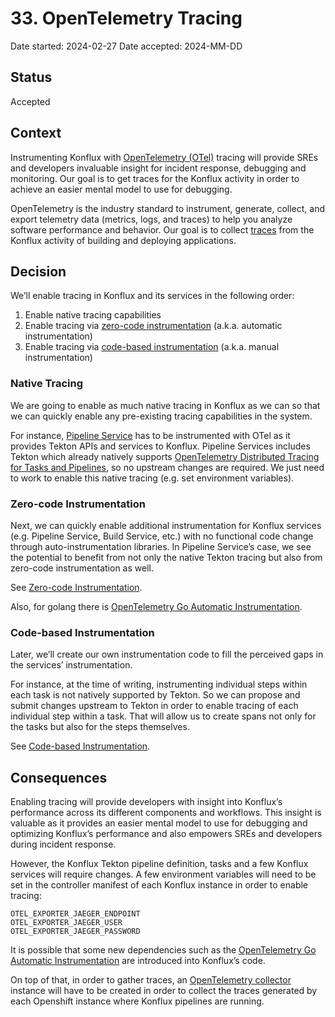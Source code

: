 # 33. OpenTelemetry Tracing

Date started: 2024-02-27
Date accepted: 2024-MM-DD

## Status

Accepted

## Context

Instrumenting Konflux with [OpenTelemetry (OTel)](https://opentelemetry.io/docs/) tracing will provide SREs and developers invaluable insight for incident response, debugging and monitoring. Our goal is to get traces for the Konflux activity in order to achieve an easier mental model to use for debugging.

OpenTelemetry is the industry standard to instrument, generate, collect, and export telemetry data (metrics, logs, and traces) to help you analyze software performance and behavior. Our goal is to collect [traces](https://opentelemetry.io/docs/concepts/signals/traces/) from the Konflux activity of building and deploying applications.

## Decision

We’ll enable tracing in Konflux and its services in the following order:

1. Enable native tracing capabilities
1. Enable tracing via [zero-code instrumentation](https://opentelemetry.io/docs/concepts/instrumentation/zero-code/) (a.k.a. automatic instrumentation)
1. Enable tracing via [code-based instrumentation](https://opentelemetry.io/docs/concepts/instrumentation/code-based/) (a.k.a. manual instrumentation)

### Native Tracing

We are going to enable as much native tracing in Konflux as we can so that we can quickly enable any pre-existing tracing capabilities in the system.

For instance, [Pipeline Service](https://github.com/redhat-appstudio/architecture/blob/main/architecture/pipeline-service.md) has to be instrumented with OTel as it provides Tekton APIs and services to Konflux. Pipeline Services includes Tekton which already natively supports [OpenTelemetry Distributed Tracing for Tasks and Pipelines](https://github.com/tektoncd/community/blob/main/teps/0124-distributed-tracing-for-tasks-and-pipelines.md), so no upstream changes are required. We just need to work to enable this native tracing (e.g. set environment variables).

### Zero-code Instrumentation

Next, we can quickly enable additional instrumentation for Konflux services (e.g. Pipeline Service, Build Service, etc.) with no functional code change through auto-instrumentation libraries. In Pipeline Service’s case, we see the potential to benefit from not only the native Tekton tracing but also from zero-code instrumentation as well.

See [Zero-code Instrumentation](https://opentelemetry.io/docs/concepts/instrumentation/zero-code/).

Also, for golang there is [OpenTelemetry Go Automatic Instrumentation](https://github.com/open-telemetry/opentelemetry-go-instrumentation).

### Code-based Instrumentation

Later, we’ll create our own instrumentation code to fill the perceived gaps in the services’ instrumentation.

For instance, at the time of writing, instrumenting individual steps within each task is not natively supported by Tekton. So we can propose and submit changes upstream to Tekton in order to enable tracing of each individual step within a task. That will allow us to create spans not only for the tasks but also for the steps themselves.

See [Code-based Instrumentation](https://opentelemetry.io/docs/concepts/instrumentation/code-based/).

## Consequences

Enabling tracing will provide developers with insight into Konflux’s performance across its different components and workflows. This insight is valuable as it provides an easier mental model to use for debugging and optimizing Konflux’s performance and also empowers SREs and developers during incident response.

However, the Konflux Tekton pipeline definition, tasks and a few Konflux services will require changes. A few environment variables will need to be set in the controller manifest of each Konflux instance in order to enable tracing:

```
OTEL_EXPORTER_JAEGER_ENDPOINT
OTEL_EXPORTER_JAEGER_USER
OTEL_EXPORTER_JAEGER_PASSWORD
```

It is possible that some new dependencies such as the [OpenTelemetry Go Automatic Instrumentation](https://github.com/open-telemetry/opentelemetry-go-instrumentation) are introduced into Konflux’s code.

On top of that, in order to gather traces, an [OpenTelemetry collector](https://opentelemetry.io/docs/collector/) instance will have to be created in order to collect the traces generated by each Openshift instance where Konflux pipelines are running.
